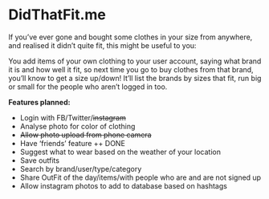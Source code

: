 # DidThatFit.me

If you’ve ever gone and bought some clothes in your size from anywhere, and realised it didn’t quite fit, this might be useful to you:

You add items of your own clothing to your user account, saying what brand it is and how well it fit, so next time you go to buy clothes from that brand, you’ll know to get a size up/down! It’ll list the brands by sizes that fit, run big or small for the people who aren’t logged in too.

**Features planned:**
+ Login with FB/Twitter/~~instagram~~
+ Analyse photo for color of clothing
+ ~~Allow photo upload from phone camera~~
+ Have ‘friends’ feature ++ DONE
+ Suggest what to wear based on the weather of your location
+ Save outfits
+ Search by brand/user/type/category
+ Share OutFit of the day/items/with people who are and are not signed up
+ Allow instagram photos to add to database based on hashtags